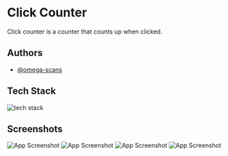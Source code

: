 
# Click Counter

Click counter is a counter that counts up when clicked. 



## Authors

- [@omega-scans](https://www.github.com/omega-scans)


## Tech Stack

![tech stack](https://p92.com/binaries/content/gallery/p92website/technologies/htmlcssjs-details.png)




## Screenshots

![App Screenshot](https://omega-scans.github.io/click-counter/ss/omega-scans.github.io_click-counter_(Samsung%20Galaxy%20S20%20Ultra)%20(13).png)
![App Screenshot](https://omega-scans.github.io/click-counter/ss/omega-scans.github.io_click-counter_(Samsung%20Galaxy%20S20%20Ultra)%20(1).png)
![App Screenshot](https://omega-scans.github.io/click-counter/ss/omega-scans.github.io_click-counter_(Samsung%20Galaxy%20S20%20Ultra)%20(4).png)
![App Screenshot](https://omega-scans.github.io/click-counter/ss/omega-scans.github.io_click-counter_(Samsung%20Galaxy%20S20%20Ultra)%20(6).png)

